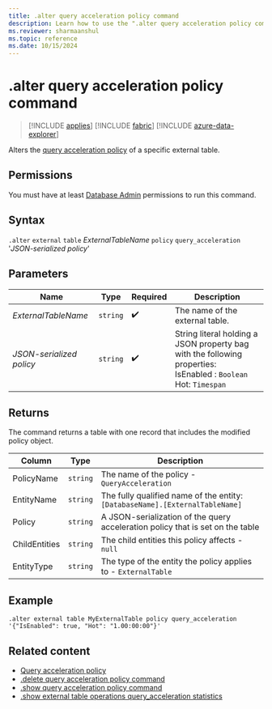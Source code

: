```yaml
---
title: .alter query acceleration policy command
description: Learn how to use the ".alter query acceleration policy command" to accelerate queries over external delta tables.
ms.reviewer: sharmaanshul
ms.topic: reference
ms.date: 10/15/2024
---
```

# .alter query acceleration policy command

> [!INCLUDE [applies](../includes/applies-to-version/applies.md)] [!INCLUDE [fabric](../includes/applies-to-version/fabric.md)] [!INCLUDE [azure-data-explorer](../includes/applies-to-version/azure-data-explorer.md)]

Alters the [query acceleration policy](query-acceleration-policy.md) of a specific external table.

## Permissions

You must have at least [Database Admin](../access-control/role-based-access-control.md) permissions to run this command.

## Syntax

`.alter` `external` `table` *ExternalTableName* `policy` `query_acceleration` '*JSON-serialized policy*'

## Parameters

| Name                     | Type     | Required           | Description                                                                                                               |
| ------------------------ | -------- | ------------------ | ------------------------------------------------------------------------------------------------------------------------- |
| *ExternalTableName*      | `string` | :heavy_check_mark: | The name of the external table.                                                                                           |
| *JSON-serialized policy* | `string` | :heavy_check_mark: | String literal holding a JSON property bag with the following properties: <br> IsEnabled : `Boolean` <br> Hot: `Timespan` |

## Returns

The command returns a table with one record that includes the modified policy object.

| Column        | Type     | Description                                                                    |
| ------------- | -------- | ------------------------------------------------------------------------------ |
| PolicyName    | `string` | The name of the policy - `QueryAcceleration`                                   |
| EntityName    | `string` | The fully qualified name of the entity: `[DatabaseName].[ExternalTableName]`   |
| Policy        | `string` | A JSON-serialization of the query acceleration policy that is set on the table |
| ChildEntities | `string` | The child entities this policy affects - `null`                                |
| EntityType    | `string` | The type of the entity the policy applies to - `ExternalTable`                 |

## Example

```Kusto
.alter external table MyExternalTable policy query_acceleration '{"IsEnabled": true, "Hot": "1.00:00:00"}'
```

## Related content

* [Query acceleration policy](query-acceleration-policy.md)
* [.delete query acceleration policy command](delete-query-acceleration-policy-command.md)
* [.show query acceleration policy command](show-query-acceleration-policy-command.md)
* [.show external table operations query_acceleration statistics](show-external-table-operations-query-acceleration-statistics.md)